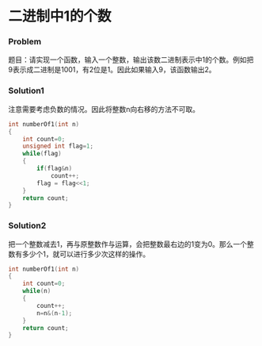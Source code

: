 # 二进制中1的个数

### Problem

题目：请实现一个函数，输入一个整数，输出该数二进制表示中1的个数。例如把9表示成二进制是1001，有2位是1。因此如果输入9，该函数输出2。

### Solution1

注意需要考虑负数的情况。因此将整数n向右移的方法不可取。

```c++
int numberOf1(int n)
{
   	int count=0;
    unsigned int flag=1;
    while(flag)
    {
        if(flag&n)
            count++;
        flag = flag<<1;
    }
    return count;
}
```



### Solution2

把一个整数减去1，再与原整数作与运算，会把整数最右边的1变为0。那么一个整数有多少个1，就可以进行多少次这样的操作。

```c++
int numberOf1(int n)
{
   	int count=0;
    while(n)
    {
        count++;
        n=n&(n-1);
    }
    return count;
}
```


